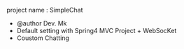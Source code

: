 project name : SimpleChat
- @author Dev. Mk
- Default setting with Spring4 MVC Project +  WebSocKet
- Coustom Chatting
